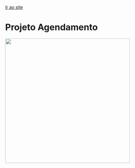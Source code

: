 <a href="https://renangfs77.000webhostapp.com/ligasalao.php?nome=Renan+Germano&telefone=%2821%29+99999-9999&datas=2021-03-12&hora=17%3A00%3A00&ch%5B%5D=10%2C00&ch%5B%5D=20%2C00&texto=teste+msg&result=R%24+30%2C00&enviar=Agendar">Ir ao site</a>
# Projeto Agendamento
<img src="https://user-images.githubusercontent.com/61218420/110827162-8ee32480-8274-11eb-8600-aab9d13ae720.gif" width="400">


